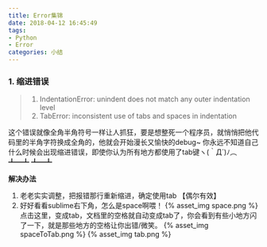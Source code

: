 ```yaml
---
title: Error集锦
date: 2018-04-12 16:45:49
tags: 
- Python
- Error
categories: 小结
---
```


### 1. 缩进错误
>1. IndentationError: unindent does not match any outer indentation level
>2. TabError: inconsistent use of tabs and spaces in indentation

<!-- more -->

这个错误就像全角半角符号一样让人抓狂，要是想整死一个程序员，就悄悄把他代码里的半角字符换成全角的，他就会开始漫长又愉快的debug~
你永远不知道自己什么时候会出现缩进错误，即使你认为所有地方都使用了tab键ヽ(｀Д´)ﾉ︵ ┻━┻ ┻━┻ 

**解决办法**
1. 老老实实调整，把报错那行重新缩进，确定使用tab 【偶尔有效】
2. 好好看看sublime右下角，怎么是space啊喂！
{% asset_img space.png %}
点击这里，变成tab，文档里的空格就自动变成tab了，你会看到有些小地方闪了一下，就是那些地方的空格让你出错/微笑。
{% asset_img spaceToTab.png %}
{% asset_img tab.png %}
